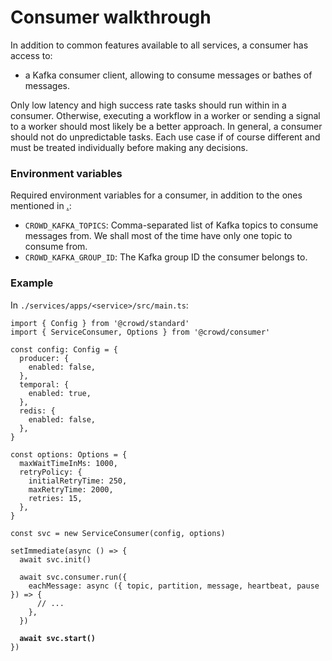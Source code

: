 # Consumer walkthrough

In addition to common features available to all services, a consumer has access to:

* a Kafka consumer client, allowing to consume messages or bathes of messages.

Only low latency and high success rate tasks should run within in a consumer. Otherwise, executing a workflow in a worker or sending a signal to a worker should most likely be a better approach. In general, a consumer should not do unpredictable tasks. Each use case if of course different and must be treated individually before making any decisions.

### Environment variables

Required environment variables for a consumer, in addition to the ones mentioned in [.](./ "mention"):

* `CROWD_KAFKA_TOPICS`: Comma-separated list of Kafka topics to consume messages from. We shall most of the time have only one topic to consume from.
* `CROWD_KAFKA_GROUP_ID`: The Kafka group ID the consumer belongs to.

### Example

In `./services/apps/<service>/src/main.ts`:

<pre class="language-javascript"><code class="lang-javascript">import { Config } from '@crowd/standard'
import { ServiceConsumer, Options } from '@crowd/consumer'

const config: Config = {
  producer: {
    enabled: false,
  },
  temporal: {
    enabled: true,
  },
  redis: {
    enabled: false,
  },
}

const options: Options = {
  maxWaitTimeInMs: 1000,
  retryPolicy: {
    initialRetryTime: 250,
    maxRetryTime: 2000,
    retries: 15,
  },
}

const svc = new ServiceConsumer(config, options)

setImmediate(async () => {
  await svc.init()

  await svc.consumer.run({
    eachMessage: async ({ topic, partition, message, heartbeat, pause }) => {
      // ...
    },
  })

<strong>  await svc.start()
</strong>})

</code></pre>
